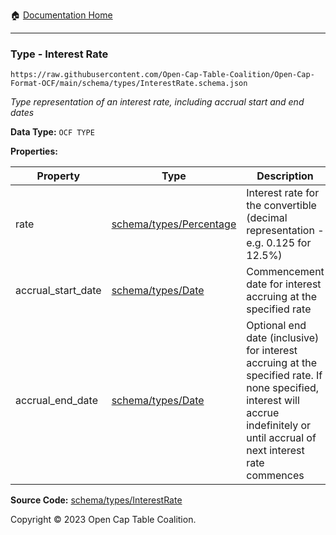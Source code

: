 :house: [Documentation Home](../../../README.md)

---

### Type - Interest Rate

`https://raw.githubusercontent.com/Open-Cap-Table-Coalition/Open-Cap-Format-OCF/main/schema/types/InterestRate.schema.json`

_Type representation of an interest rate, including accrual start and end dates_

**Data Type:** `OCF TYPE`

**Properties:**

| Property           | Type                                      | Description                                                                                                                                                                      | Required   |
| ------------------ | ----------------------------------------- | -------------------------------------------------------------------------------------------------------------------------------------------------------------------------------- | ---------- |
| rate               | [schema/types/Percentage](/Percentage.md) | Interest rate for the convertible (decimal representation - e.g. 0.125 for 12.5%)                                                                                                | `REQUIRED` |
| accrual_start_date | [schema/types/Date](/Date.md)             | Commencement date for interest accruing at the specified rate                                                                                                                    | `REQUIRED` |
| accrual_end_date   | [schema/types/Date](/Date.md)             | Optional end date (inclusive) for interest accruing at the specified rate. If none specified, interest will accrue indefinitely or until accrual of next interest rate commences | -          |

**Source Code:** [schema/types/InterestRate](../../../../schema/types/InterestRate.schema.json)

Copyright © 2023 Open Cap Table Coalition.
